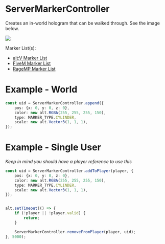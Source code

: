 

# ServerMarkerController

Creates an in-world hologram that can be walked through. See the image below.

![](https://i.imgur.com/VJhIOBn.png)

Marker List(s): 

- [alt:V Marker List](https://wiki.altv.mp/wiki/GTA:Markers)
- [FiveM Marker List](https://docs.fivem.net/docs/game-references/markers/)
- [RageMP Marker List](https://wiki.rage.mp/index.php?title=Markers)

# Example - World

```typescript
const uid = ServerMarkerController.append({
    pos: {x: 0, y: 0, z: 0},
    color: new alt.RGBA(255, 255, 255, 150),
    type: MARKER_TYPE.CYLINDER,
    scale: new alt.Vector3(1, 1, 1),
});
```

# Example - Single User

_Keep in mind you should have a player reference to use this_

```typescript
const uid = ServerMarkerController.addToPlayer(player, {
    pos: {x: 0, y: 0, z: 0},
    color: new alt.RGBA(255, 255, 255, 150),
    type: MARKER_TYPE.CYLINDER,
    scale: new alt.Vector3(1, 1, 1),
});


alt.setTimeout(() => {
    if (!player || !player.valid) {
        return;
    }

    ServerMarkerController.removeFromPlayer(player, uid);
}, 5000);
```